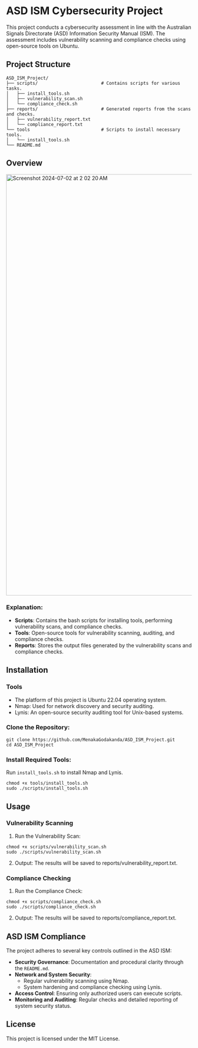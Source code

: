 # ASD ISM Cybersecurity Project

This project conducts a cybersecurity assessment in line with the Australian Signals Directorate (ASD) Information Security Manual (ISM). The assessment includes vulnerability scanning and compliance checks using open-source tools on Ubuntu.

## Project Structure
```
ASD_ISM_Project/
├── scripts/                        # Contains scripts for various tasks.
│   ├── install_tools.sh
│   ├── vulnerability_scan.sh
│   └── compliance_check.sh
├── reports/                        # Generated reports from the scans and checks.
│   ├── vulnerability_report.txt
│   └── compliance_report.txt
└── tools                           # Scripts to install necessary tools.
│   └── install_tools.sh
└── README.md
```

## Overview 

<img width="1144" alt="Screenshot 2024-07-02 at 2 02 20 AM" src="https://github.com/MenakaGodakanda/ASD_ISM_Project/assets/156875412/ca5e0d3f-af84-4f24-b8ff-8ebd7c865713">

### Explanation:

- **Scripts**: Contains the bash scripts for installing tools, performing vulnerability scans, and compliance checks.
- **Tools**: Open-source tools for vulnerability scanning, auditing, and compliance checks. 
- **Reports**: Stores the output files generated by the vulnerability scans and compliance checks.

## Installation

### Tools
- The platform of this project is Ubuntu 22.04 operating system.
- Nmap: Used for network discovery and security auditing.
- Lynis: An open-source security auditing tool for Unix-based systems.

### Clone the Repository:
```
git clone https://github.com/MenakaGodakanda/ASD_ISM_Project.git
cd ASD_ISM_Project
```

### Install Required Tools:
Run `install_tools.sh` to install Nmap and Lynis.
```
chmod +x tools/install_tools.sh
sudo ./scripts/install_tools.sh
```

## Usage

### Vulnerability Scanning

1. Run the Vulnerability Scan:
```
chmod +x scripts/vulnerability_scan.sh
sudo ./scripts/vulnerability_scan.sh
```

2. Output:
The results will be saved to reports/vulnerability_report.txt.

### Compliance Checking

1. Run the Compliance Check:
```
chmod +x scripts/compliance_check.sh
sudo ./scripts/compliance_check.sh
```

2. Output:
The results will be saved to reports/compliance_report.txt.

## ASD ISM Compliance

The project adheres to several key controls outlined in the ASD ISM:

- **Security Governance**: Documentation and procedural clarity through the `README.md`.
- **Network and System Security**:
  - Regular vulnerability scanning using Nmap.
  - System hardening and compliance checking using Lynis.
- **Access Control**: Ensuring only authorized users can execute scripts.
- **Monitoring and Auditing**: Regular checks and detailed reporting of system security status.

## License

This project is licensed under the MIT License.
